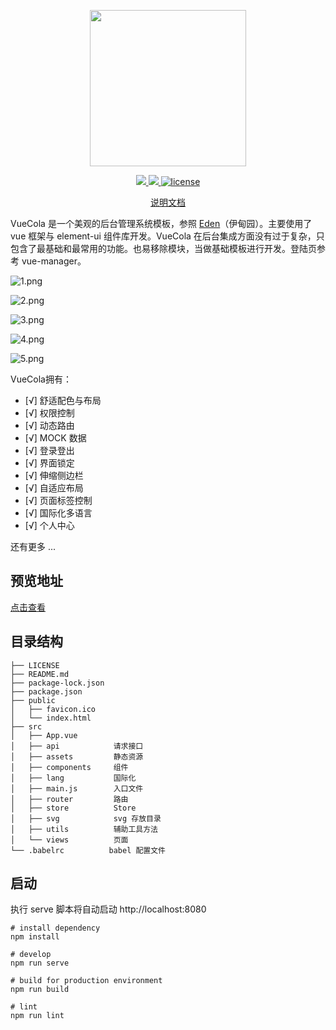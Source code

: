 <p align="center">
  <img width="250px" src="https://cdn.jsdelivr.net/gh/seiwhale/vue-cms/pic/logo.png?raw=true">
</p>

<p align="center">

  <a href="https://vuecola.netlify.com/">
    <img src="https://img.shields.io/badge/netlify-success-brightgreen"/>
  </a>
  <a href="https://www.codacy.com/app/seiwhale/vue-cms?utm_source=github.com&amp;utm_medium=referral&amp;utm_content=seiwhale/vue-cms&amp;utm_campaign=Badge_Grade">
    <img src="https://badgen.net/codacy/grade/92886eee6c2f4327bd17fff55f2af8b9"/>
  </a>
  <a href="https://github.com/seiwhale/vue-cms/blob/master/LICENSE">
    <img src="https://badgen.net/github/license/seiwhale/vue-cms" alt="license">
  </a>
</p>

<p align="center">
  <a href="https://github.com/seiwhale/vue-cms/blob/master/README.md">说明文档</a>
</p>

VueCola 是一个美观的后台管理系统模板，参照 [Eden](https://Sakuyakun.github.io/eden-docs)（伊甸园）。主要使用了 vue 框架与 element-ui 组件库开发。VueCola 在后台集成方面没有过于复杂，只包含了最基础和最常用的功能。也易移除模块，当做基础模板进行开发。登陆页参考 vue-manager。

![1.png](https://cdn.jsdelivr.net/gh/seiwhale/vue-cms/pic/F43F6564-A836-4389-BBAD-5A04F03CEFCA.png?raw=true)

![2.png](https://cdn.jsdelivr.net/gh/seiwhale/vue-cms/pic/C0A32CFD-7797-499c-A217-6D079FF3D5F4.png?raw=true)

![3.png](https://cdn.jsdelivr.net/gh/seiwhale/vue-cms/pic/4C3E7F14-11B7-4eef-9A55-E6E6888C38E9.png?raw=true)

![4.png](https://cdn.jsdelivr.net/gh/seiwhale/vue-cms/pic/1815672C-688A-4c2e-9F24-5704C9D91049.png?raw=true)

![5.png](https://cdn.jsdelivr.net/gh/seiwhale/vue-cms/pic/743840F4-52C1-4aec-B0EE-B2BA4680FC0E.png?raw=true)

VueCola拥有：

- [√] 舒适配色与布局
- [√] 权限控制
- [√] 动态路由
- [√] MOCK 数据
- [√] 登录登出
- [√] 界面锁定
- [√] 伸缩侧边栏
- [√] 自适应布局
- [√] 页面标签控制
- [√] 国际化多语言
- [√] 个人中心

还有更多 ...

## 预览地址

[点击查看](https://vuecola.netlify.com/)

## 目录结构


```
├── LICENSE
├── README.md
├── package-lock.json
├── package.json
├── public
│   ├── favicon.ico
│   └── index.html
├── src
│   ├── App.vue
│   ├── api            请求接口
│   ├── assets         静态资源
│   ├── components     组件
│   ├── lang           国际化
│   ├── main.js        入口文件
│   ├── router         路由
│   ├── store          Store
│   ├── svg            svg 存放目录
│   ├── utils          辅助工具方法
│   └── views          页面
└── .babelrc          babel 配置文件
```

## 启动

执行 serve 脚本将自动启动 http://localhost:8080

```
# install dependency
npm install

# develop
npm run serve

# build for production environment
npm run build

# lint
npm run lint
```
